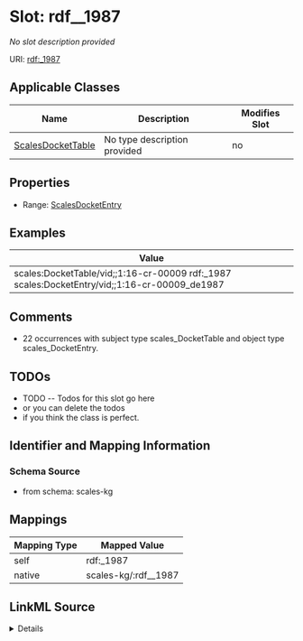 

# Slot: rdf__1987


_No slot description provided_





URI: [rdf:_1987](http://www.w3.org/1999/02/22-rdf-syntax-ns#_1987)



<!-- no inheritance hierarchy -->





## Applicable Classes

| Name | Description | Modifies Slot |
| --- | --- | --- |
| [ScalesDocketTable](../classes/ScalesDocketTable.md) | No type description provided |  no  |







## Properties

* Range: [ScalesDocketEntry](../classes/ScalesDocketEntry.md)






## Examples

| Value |
| --- |
| scales:DocketTable/vid;;1:16-cr-00009 rdf:_1987 scales:DocketEntry/vid;;1:16-cr-00009_de1987 |

## Comments

* 22 occurrences with subject type scales_DocketTable and object type scales_DocketEntry.

## TODOs

* TODO -- Todos for this slot go here
* or you can delete the todos
* if you think the class is perfect.

## Identifier and Mapping Information







### Schema Source


* from schema: scales-kg




## Mappings

| Mapping Type | Mapped Value |
| ---  | ---  |
| self | rdf:_1987 |
| native | scales-kg/:rdf__1987 |




## LinkML Source

<details>
```yaml
name: rdf__1987
description: No slot description provided
todos:
- TODO -- Todos for this slot go here
- or you can delete the todos
- if you think the class is perfect.
comments:
- 22 occurrences with subject type scales_DocketTable and object type scales_DocketEntry.
examples:
- value: scales:DocketTable/vid;;1:16-cr-00009 rdf:_1987 scales:DocketEntry/vid;;1:16-cr-00009_de1987
from_schema: scales-kg
rank: 1000
slot_uri: rdf:_1987
alias: rdf__1987
domain_of:
- scales_DocketTable
range: scales_DocketEntry

```
</details>